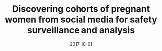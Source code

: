 ---
title: "Discovering cohorts of pregnant women from social media for safety surveillance and analysis"
collection: publications
permalink: /publication/2017-Discovering-cohorts-of-pregnant-women-from-social-media-for-safety-surveillance-and-analysis
date: 2017-10-01
venue: 'Journal of medical Internet research'
---